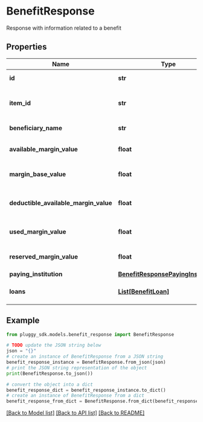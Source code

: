# BenefitResponse

Response with information related to a benefit

## Properties

Name | Type | Description | Notes
------------ | ------------- | ------------- | -------------
**id** | **str** | Primary identifier | 
**item_id** | **str** | Identifier of the item linked to the loan | 
**beneficiary_name** | **str** | Beneficiary name | 
**available_margin_value** | **float** | Available margin value | [optional] 
**margin_base_value** | **float** | Base margin value | [optional] 
**deductible_available_margin_value** | **float** | Deductible available margin value | [optional] 
**used_margin_value** | **float** | Used margin value | [optional] 
**reserved_margin_value** | **float** | Reserved margin value | [optional] 
**paying_institution** | [**BenefitResponsePayingInstitution**](BenefitResponsePayingInstitution.md) |  | [optional] 
**loans** | [**List[BenefitLoan]**](BenefitLoan.md) | List of benefit loans | [optional] 

## Example

```python
from pluggy_sdk.models.benefit_response import BenefitResponse

# TODO update the JSON string below
json = "{}"
# create an instance of BenefitResponse from a JSON string
benefit_response_instance = BenefitResponse.from_json(json)
# print the JSON string representation of the object
print(BenefitResponse.to_json())

# convert the object into a dict
benefit_response_dict = benefit_response_instance.to_dict()
# create an instance of BenefitResponse from a dict
benefit_response_from_dict = BenefitResponse.from_dict(benefit_response_dict)
```
[[Back to Model list]](../README.md#documentation-for-models) [[Back to API list]](../README.md#documentation-for-api-endpoints) [[Back to README]](../README.md)


